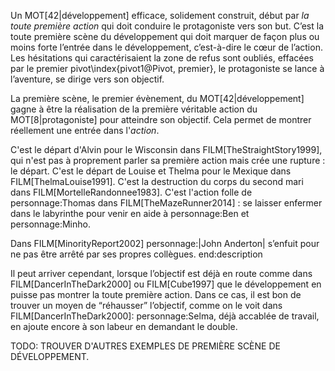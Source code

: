 <!-- Page: #307 La première action/scène -->

Un MOT[42|développement] efficace, solidement construit, début par *la toute première action* qui doit conduire le protagoniste vers son but. C’est la toute première scène du développement qui doit marquer de façon plus ou moins forte l’entrée dans le développement, c’est-à-dire le cœur de l’action. Les hésitations qui caractérisaient la zone de refus sont oubliés, effacées par le premier pivot\index{pivot1@Pivot, premier}, le protagoniste se lance à l’aventure, se dirige vers son objectif.

La première scène, le premier évènement, du MOT[42|développement] gagne à être la réalisation de la première véritable action du MOT[8|protagoniste] pour atteindre son objectif. Cela permet de montrer réellement une entrée dans l'*action*.


C'est le départ d'Alvin pour le Wisconsin dans FILM[TheStraightStory1999], qui n'est pas à proprement parler sa première action mais crée une rupture : le départ. C'est le départ de Louise et Thelma pour le Mexique dans FILM[ThelmaLouise1991]. C'est la destruction du corps du second mari dans FILM[MortelleRandonnee1983]. C'est l'action folle de personnage:Thomas dans FILM[TheMazeRunner2014] : se laisser enfermer dans le labyrinthe pour venir en aide à personnage:Ben et personnage:Minho.

Dans FILM[MinorityReport2002]  personnage:|John Anderton| s’enfuit pour ne pas être arrêté par ses propres collègues.
end:description

Il peut arriver cependant, lorsque l’objectif est déjà en route comme dans FILM[DancerInTheDark2000] ou FILM[Cube1997] que le développement en puisse pas montrer la toute première action. Dans ce cas, il est bon de trouver un moyen de “réhausser” l’objectif, comme on le voit dans FILM[DancerInTheDark2000]: personnage:Selma, déjà accablée de travail, en ajoute encore à son labeur en demandant le double.

<adminonly>
  TODO: TROUVER D'AUTRES EXEMPLES DE PREMIÈRE SCÈNE DE DÉVELOPPEMENT.
</adminonly>
